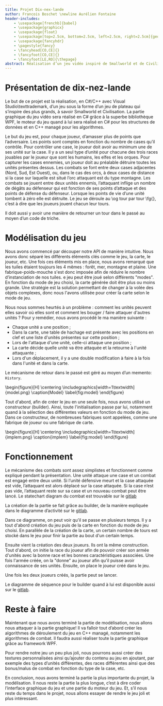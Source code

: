 ```yaml
---
title: Projet Dix-nex-lande
author: Francois Boschet \newline Aurélien Fontaine
header-includes:
    - \usepackage[frenchb]{babel}
    - \usepackage{graphicx}
    - \usepackage{float}
    - \usepackage[top=2.5cm, bottom=2.5cm, left=2.5cm, right=2.5cm]{geometry}
    - \usepackage{fancyhdr}
    - \pagestyle{fancy}
    - \fancyhead[CO,CE]{}
    - \fancyfoot[CO,CE]{}
    - \fancyfoot[LE,RO]{\thepage}
abstract: Réalisation d’un jeu vidéo inspiré de Smallworld et de Civilisation. Le projet est réalisé intégralement avec Visual Studio\texttrademark et contiendra donc beaucoup d’humour et de sarcasmes.
---
```


# Présentation de dix-nez-lande

Le but de ce projet est la réalisation, en C#/C++ avec Visual Studio\texttrademark, d’un jeu sous la forme d’un jeu de plateau
qui s’inspire des plus grands, à savoir Smallworld et Civilisation. La partie graphique du jeu vidéo sera réalisé en C# grâce à la
superbe bibliothèque WPF, le moteur du jeu quand à lui sera réalisé en C# pour les structures de données et en C++ managé pour les algorithmes.

Le but du jeu est, pour chaque joueur, d’amasser plus de points que l’adversaire. Les points sont comptés en fonction du nombre de cases qu’il contrôle.
Pour contrôler une case, le joueur doit avoir au minimum une de ses unité sur la case. Il y a un seul type d’unité pour chacune des trois races
jouables par le joueur que sont les humains, les elfes et les orques. Pour capturer les cases ennemies, un joueur doit au préalable détruire toutes les
unités présentes dessus. Les combats se font entre deux cases adjacentes (Nord, Sud, Est Ouest), ou, dans le cas des orcs, à deux cases de distance
si la case sur laquelle est situé l’orc attaquant est du type montagne.
Les combats se jouent entre deux unités ennemis, l’attaquant inflige un nombre de dégâts au défenseur qui est fonction de ses points d’attaque
et des points de défense du défenseur. Lorsque les points de vie d’une unité tombent à zéro elle est détruite.
Le jeu se déroule au \og tour par tour \fg{}, c’est à dire que les joueurs jouent chacun leur tours.


Il doit aussi y avoir une manière de retourner un tour dans le passé au moyen d’un code de triche.

# Modélisation du jeu

Nous avons commencé par découper notre API de manière intuitive. Nous avons donc séparé les différents éléments clés comme le jeu, la carte, le joueur, etc.
Une fois ces éléments mis en place, nous avons remarqué que les tuiles étaient toujours les 4 mêmes : forêt, mer, montagne et plaine.
Une fabrique-poids-mouche s'est donc imposée afin de réduire le nombre d’instanciation de nos tuiles. e jeu peut être joué selon différents "modes".
En fonction du mode de jeu choisi, la carte générée doit être plus ou moins grande. Une stratégie est la solution permettant de changer à la volée
des objets complexes, donc nous l'avons utilisée pour créer la carte selon le mode de jeu.

Nous nous sommes heurtés à un problème : comment les unités peuvent elles savoir où elles sont et comment les bouger / faire attaquer d'autres unités ?
Pour y remédier, nous avons procédé le ma manière suivante :
 - Chaque unité a une position ;
 - Dans la carte, une table de hachage est présente avec les positions en clef et une liste d'unités présentes sur cette position ;
 - Lors de l'attaque d'une unité, celle-ci attaque une position ;
 - La carte décide quelle unité va être attaquée et la retourne à l'unité attaquante ;
 - Lors d'un déplacement, il y a une double modification à faire à la fois dans l'unité et dans la carte.

Le mécanisme de retour dans le passé est géré au moyen d’un memento:  ```History```.

\begin{figure}[H]
    \centering
    \includegraphics[width=1\textwidth]{model.png}
    \caption{Model}
    \label{fig:model}
\end{figure}

Tout d'abord, afin de créer le jeu en une seule fois, nous avons utilisé un constructeur (builder). Ainsi, toute l'initialisation passe par lui, 
notamment quand à la sélection des différentes valeurs en fonction du mode de jeu. Dans ce constructeur, de nombreuses fabriques sont appelées, 
comme une fabrique de joueur ou une fabrique de carte.

\begin{figure}[H]
    \centering
    \includegraphics[width=1\textwidth]{implem.png}
    \caption{implem}
    \label{fig:model}
\end{figure}

# Fonctionnement

Le mécanisme des combats sont assez simplistes et fonctionnent comme expliqué pendant la présentation. Une unité attaque une case et un combat est
engagé entre deux unité. Si l’unité défensive meurt et la case attaquée est vide, l’attaquant est alors déplacé sur la case attaquée. Si la case n’est
pas vide, l’attaquant reste sur sa case et un nouveau combat peut être lancé. Le statechart diagram du combat est trouvable sur le [gitlab](https://gitlab.insa-rennes.fr/aurelien-fontaine/dix-nez-lande/blob/master/report/1_models/attaque_statechart.png)

La création de la partie se fait grâce au builder, de la manière expliquée dans le diagramme d’activité sur le [gitlab](https://gitlab.insa-rennes.fr/aurelien-fontaine/dix-nez-lande/blob/master/report/1_models/Diagramme_activites.pdf).

Dans ce diagramme, on peut voir qu'il se passe en plusieurs temps. Il y a tout d'abord création du jeu puis de la carte en fonction du mode de jeu choisi.
En parallèle de la création de la carte, un certain nombre de tours est stocké dans le jeu pour finir la partie au bout d'un certain temps.

Ensuite vient la création des deux joueurs. Ils ont la même construction. Tout d'abord, on initie la race du joueur afin de pouvoir créer son armée 
d'unités avec la bonne race et les bonnes caractéristiques associées. Une fois l'armée créée, on la "donne" au joueur afin qu'il puisse avoir connaissance 
de ses unités. Ensuite, on place le joueur créé dans le jeu.

Une fois les deux joueurs créés, la partie peut se lancer.

Le diagramme de séquence pour le builder quand à lui est disponible aussi sur le [gitlab](https://gitlab.insa-rennes.fr/aurelien-fontaine/dix-nez-lande/blob/master/report/1_models/DiagrammeDeSequence.pdf).

# Reste à faire

Maintenant que nous avons terminé la partie de modélisation, nous allons nous attaquer à la partie graphique! Il va falloir tout d’abord créer
les algorithmes de déroulement du jeu en C++ managé, notamment les algorithmes de combat.
Il faudra aussi réaliser toute la partie graphique grâce au framework WPF.

Pour rendre notre jeu un peu plus joli, nous pourrons aussi
créer des textures personnalisées ainsi qu’ajouter du contenu au jeu en ajoutant, par exemple des types d’unités différentes, des races différentes
ainsi que des bonus/malus de combat en fonction du type de la case, etc.

En conclusion, nous avons terminé la partie la plus importante du projet, la modélisation. Il nous reste la partie la plus longue, c’est à dire
coder l’interface graphique du jeu et une partie du moteur du jeu. Et, s’il nous reste du temps dans le projet, nous allons essayer de rendre le
jeu joli et plus intéressant.

